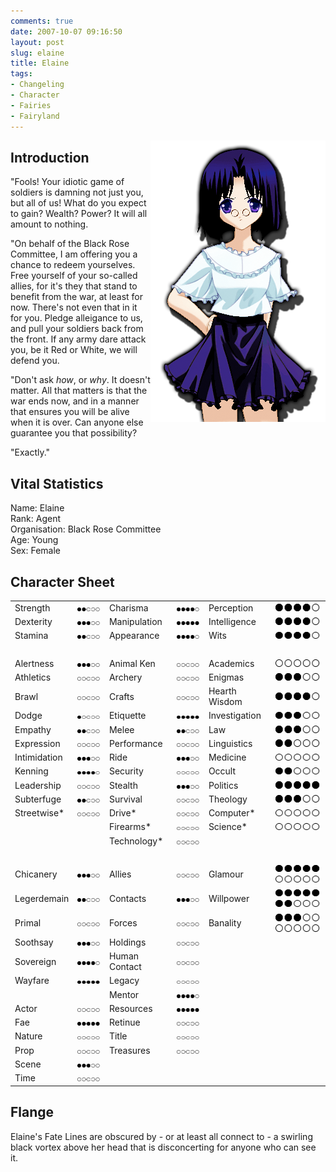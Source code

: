 ```yaml
---
comments: true
date: 2007-10-07 09:16:50
layout: post
slug: elaine
title: Elaine
tags:
- Changeling
- Character
- Fairies
- Fairyland
---
```


<p><img src="/img/fiction/characters/portraits/elaine.png" style="float:right" /></p>
<h2>Introduction</h2>
<div>
<p>"Fools!  Your idiotic game of soldiers is damning not just you, but all of us!  What do you expect to gain?  Wealth?  Power?  It will all amount to nothing.</p>
<p>"On behalf of the Black Rose Committee, I am offering you a chance to redeem yourselves.  Free yourself of your so-called allies, for it&#039;s they that stand to benefit from the war, at least for now.  There&#039;s not even that in it for you.  Pledge alleigance to us, and pull your soldiers back from the front.  If any army dare attack you, be it Red or White, we will defend you.</p>
<p>"Don&#039;t ask <i>how</i>, or <i>why</i>.  It doesn&#039;t matter.  All that matters is that the war ends now, and in a manner that ensures you will be alive when it is over.  Can anyone else guarantee you that possibility?</p>
<p>"Exactly."</p>
</div>
<h2>Vital Statistics</h2>
<p>Name: Elaine<br />
Rank: Agent<br />
Organisation: Black Rose Committee<br />
Age: Young<br />
Sex: Female</p>
<h2>Character Sheet</h2>
<table border="0" width="100%" cellspacing="2" cellpadding="4">
<tr>
<td>Strength</td>
<td><img src="/img/fiction/characters/dots/2.png" /></td>
<td>Charisma</td>
<td><img src="/img/fiction/characters/dots/4.png" /></td>
<td>Perception</td>
<td><img src="/img/fiction/characters/dots/4.png" /></td>
</tr>
<tr>
<td>Dexterity</td>
<td><img src="/img/fiction/characters/dots/3.png" /></td>
<td>Manipulation</td>
<td><img src="/img/fiction/characters/dots/5.png" /></td>
<td>Intelligence</td>
<td><img src="/img/fiction/characters/dots/4.png" /></td>
</tr>
<tr>
<td>Stamina</td>
<td><img src="/img/fiction/characters/dots/2.png" /></td>
<td>Appearance</td>
<td><img src="/img/fiction/characters/dots/4.png" /></td>
<td>Wits</td>
<td><img src="/img/fiction/characters/dots/4.png" /></td>
</tr>
<tr>
<td>&nbsp;</td>
</tr>
<tr>
<td>Alertness</td>
<td><img src="/img/fiction/characters/dots/3.png" /></td>
<td>Animal Ken</td>
<td><img src="/img/fiction/characters/dots/0.png" /></td>
<td>Academics</td>
<td><img src="/img/fiction/characters/dots/0.png" /></td>
</tr>
<tr>
<td>Athletics</td>
<td><img src="/img/fiction/characters/dots/0.png" /></td>
<td>Archery</td>
<td><img src="/img/fiction/characters/dots/0.png" /></td>
<td>Enigmas</td>
<td><img src="/img/fiction/characters/dots/3.png" /></td>
</tr>
<tr>
<td>Brawl</td>
<td><img src="/img/fiction/characters/dots/0.png" /></td>
<td>Crafts</td>
<td><img src="/img/fiction/characters/dots/0.png" /></td>
<td>Hearth Wisdom</td>
<td><img src="/img/fiction/characters/dots/4.png" /></td>
</tr>
<tr>
<td>Dodge</td>
<td><img src="/img/fiction/characters/dots/1.png" /></td>
<td>Etiquette</td>
<td><img src="/img/fiction/characters/dots/5.png" /></td>
<td>Investigation</td>
<td><img src="/img/fiction/characters/dots/3.png" /></td>
</tr>
<tr>
<td>Empathy</td>
<td><img src="/img/fiction/characters/dots/2.png" /></td>
<td>Melee</td>
<td><img src="/img/fiction/characters/dots/2.png" /></td>
<td>Law</td>
<td><img src="/img/fiction/characters/dots/3.png" /></td>
</tr>
<tr>
<td>Expression</td>
<td><img src="/img/fiction/characters/dots/0.png" /></td>
<td>Performance</td>
<td><img src="/img/fiction/characters/dots/0.png" /></td>
<td>Linguistics</td>
<td><img src="/img/fiction/characters/dots/2.png" /></td>
</tr>
<tr>
<td>Intimidation</td>
<td><img src="/img/fiction/characters/dots/3.png" /></td>
<td>Ride</td>
<td><img src="/img/fiction/characters/dots/3.png" /></td>
<td>Medicine</td>
<td><img src="/img/fiction/characters/dots/0.png" /></td>
</tr>
<tr>
<td>Kenning</td>
<td><img src="/img/fiction/characters/dots/4.png" /></td>
<td>Security</td>
<td><img src="/img/fiction/characters/dots/0.png" /></td>
<td>Occult</td>
<td><img src="/img/fiction/characters/dots/2.png" /></td>
</tr>
<tr>
<td>Leadership</td>
<td><img src="/img/fiction/characters/dots/0.png" /></td>
<td>Stealth</td>
<td><img src="/img/fiction/characters/dots/3.png" /></td>
<td>Politics</td>
<td><img src="/img/fiction/characters/dots/5.png" /></td>
</tr>
<tr>
<td>Subterfuge</td>
<td><img src="/img/fiction/characters/dots/2.png" /></td>
<td>Survival</td>
<td><img src="/img/fiction/characters/dots/0.png" /></td>
<td>Theology</td>
<td><img src="/img/fiction/characters/dots/3.png" /></td>
</tr>
<tr>
<td>Streetwise*</td>
<td><img src="/img/fiction/characters/dots/0.png" /></td>
<td>Drive*</td>
<td><img src="/img/fiction/characters/dots/0.png" /></td>
<td>Computer*</td>
<td><img src="/img/fiction/characters/dots/0.png" /></td>
</tr>
<tr>
<td></td>
<td></td>
<td>Firearms*</td>
<td><img src="/img/fiction/characters/dots/0.png" /></td>
<td>Science*</td>
<td><img src="/img/fiction/characters/dots/0.png" /></td>
</tr>
<tr>
<td></td>
<td></td>
<td>Technology*</td>
<td><img src="/img/fiction/characters/dots/0.png" /></td>
<td></td>
<td></td>
</tr>
<tr>
<td>&nbsp;</td>
</tr>
<tr>
<td>Chicanery</td>
<td><img src="/img/fiction/characters/dots/3.png" /></td>
<td>Allies</td>
<td><img src="/img/fiction/characters/dots/0.png" /></td>
<td>Glamour</td>
<td><img src="/img/fiction/characters/dots/5.png" /><img src="/img/fiction/characters/dots/0.png" /></td>
</tr>
<tr>
<td>Legerdemain</td>
<td><img src="/img/fiction/characters/dots/2.png" /></td>
<td>Contacts</td>
<td><img src="/img/fiction/characters/dots/3.png" /></td>
<td>Willpower</td>
<td><img src="/img/fiction/characters/dots/5.png" /><img src="/img/fiction/characters/dots/2.png" /></td>
</tr>
<tr>
<td>Primal</td>
<td><img src="/img/fiction/characters/dots/0.png" /></td>
<td>Forces</td>
<td><img src="/img/fiction/characters/dots/0.png" /></td>
<td>Banality</td>
<td><img src="/img/fiction/characters/dots/3.png" /><img src="/img/fiction/characters/dots/0.png" /></td>
</tr>
<tr>
<td>Soothsay</td>
<td><img src="/img/fiction/characters/dots/3.png" /></td>
<td>Holdings</td>
<td><img src="/img/fiction/characters/dots/0.png" /></td>
<td></td>
<td></td>
</tr>
<tr>
<td>Sovereign</td>
<td><img src="/img/fiction/characters/dots/4.png" /></td>
<td>Human Contact</td>
<td><img src="/img/fiction/characters/dots/0.png" /></td>
<td></td>
<td></td>
</tr>
<tr>
<td>Wayfare</td>
<td><img src="/img/fiction/characters/dots/5.png" /></td>
<td>Legacy</td>
<td><img src="/img/fiction/characters/dots/0.png" /></td>
<td></td>
<td></td>
</tr>
<tr>
<td></td>
<td></td>
<td>Mentor</td>
<td><img src="/img/fiction/characters/dots/4.png" /></td>
<td></td>
<td></td>
</tr>
<tr>
<td>Actor</td>
<td><img src="/img/fiction/characters/dots/0.png" /></td>
<td>Resources</td>
<td><img src="/img/fiction/characters/dots/5.png" /></td>
<td></td>
<td></td>
</tr>
<tr>
<td>Fae</td>
<td><img src="/img/fiction/characters/dots/5.png" /></td>
<td>Retinue</td>
<td><img src="/img/fiction/characters/dots/0.png" /></td>
<td></td>
<td></td>
</tr>
<tr>
<td>Nature</td>
<td><img src="/img/fiction/characters/dots/0.png" /></td>
<td>Title</td>
<td><img src="/img/fiction/characters/dots/0.png" /></td>
<td></td>
<td></td>
</tr>
<tr>
<td>Prop</td>
<td><img src="/img/fiction/characters/dots/0.png" /></td>
<td>Treasures</td>
<td><img src="/img/fiction/characters/dots/0.png" /></td>
<td></td>
<td></td>
</tr>
<tr>
<td>Scene</td>
<td><img src="/img/fiction/characters/dots/3.png" /></td>
<td></td>
<td></td>
<td></td>
<td></td>
</tr>
<tr>
<td>Time</td>
<td><img src="/img/fiction/characters/dots/0.png" /></td>
<td></td>
<td></td>
<td></td>
<td></td>
</tr>
</table>
<h2>Flange</h2>
<p>Elaine&#039;s Fate Lines are obscured by - or at least all connect to - a swirling black vortex above her head that is disconcerting for anyone who can see it.</p>

